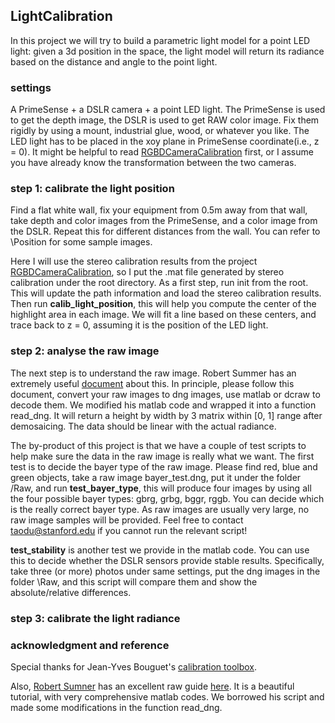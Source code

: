 ## LightCalibration ##

In this project we will try to build a parametric light model for a point LED light: given a 3d position in the space, the light model will return its radiance based on the distance and angle to the point light.

### settings ###

A PrimeSense + a DSLR camera + a point LED light. The PrimeSense is used to get the depth image, the DSLR is used to get RAW color image. Fix them rigidly by using a mount, industrial glue, wood, or whatever you like. The LED light has to be placed in the xoy plane in PrimeSense coordinate(i.e., z = 0). It might be helpful to read [RGBDCameraCalibration](https://github.com/dut09/RGBDCameraCalibration) first, or I assume you have already know the transformation between the two cameras.

### step 1: calibrate the light position ###

Find a flat white wall, fix your equipment from 0.5m away from that wall, take depth and color images from the PrimeSense, and a color image from the DSLR. Repeat this for different distances from the wall. You can refer to \Position for some sample images.

Here I will use the stereo calibration results from the project [RGBDCameraCalibration](https://github.com/dut09/RGBDCameraCalibration), so I put the .mat file generated by stereo calibration under the root directory. As a first step, run init from the root. This will update the path information and load the stereo calibration results. Then run **calib\_light\_position**, this will help you compute the center of the highlight area in each image. We will fit a line based on these centers, and trace back to z = 0, assuming it is the position of the LED light.

### step 2: analyse the raw image ###

The next step is to understand the raw image. Robert Summer has an extremely useful [document](http://users.soe.ucsc.edu/~rcsumner/rawguide/index.html) about this. In principle, please follow this document, convert your raw images to dng images, use matlab or dcraw to decode them. We modified his matlab code and wrapped it into a function read\_dng. It will return a height by width by 3 matrix within [0, 1] range after demosaicing. The data should be linear with the actual radiance.

The by-product of this project is that we have a couple of test scripts to help make sure the data in the raw image is really what we want. The first test is to decide the bayer type of the raw image. Please find red, blue and green objects, take a raw image bayer_test.dng, put it under the folder /Raw, and run **test\_bayer\_type**, this will produce four images by using all the four possible bayer types: gbrg, grbg, bggr, rggb. You can decide which is the really correct bayer type. As raw images are usually very large, no raw image samples will be provided. Feel free to contact <taodu@stanford.edu> if you cannot run the relevant script!

**test\_stability** is another test we provide in the matlab code. You can use this to decide whether the DSLR sensors provide stable results. Specifically, take three (or more) photos under same settings, put the dng images in the folder \Raw, and this script will compare them and show the absolute/relative differences.

### step 3: calibrate the light radiance ###
 
### acknowledgment and reference ###

Special thanks for Jean-Yves Bouguet's [calibration toolbox](http://www.vision.caltech.edu/bouguetj/calib_doc/).

Also, [Robert Sumner](http://users.soe.ucsc.edu/~rcsumner/index.html) has an excellent raw guide [here](http://users.soe.ucsc.edu/~rcsumner/rawguide/index.html). It is a beautiful tutorial, with very comprehensive matlab codes. We borrowed his script and made some modifications in the function read_dng.